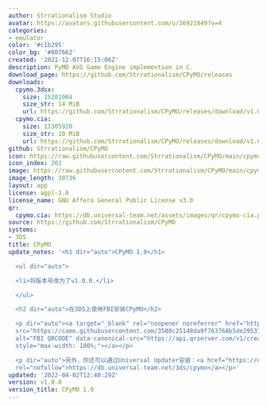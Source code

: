 ```yaml
---
author: Strrationalism Studio
avatar: https://avatars.githubusercontent.com/u/36921849?v=4
categories:
- emulator
color: '#c1b295'
color_bg: '#807662'
created: '2021-12-07T16:15:06Z'
description: PyMO AVG Game Engine implemention in C.
download_page: https://github.com/Strrationalism/CPyMO/releases
downloads:
  cpymo.3dsx:
    size: 15201004
    size_str: 14 MiB
    url: https://github.com/Strrationalism/CPyMO/releases/download/v1.0.0/cpymo.3dsx
  cpymo.cia:
    size: 11305920
    size_str: 10 MiB
    url: https://github.com/Strrationalism/CPyMO/releases/download/v1.0.0/cpymo.cia
github: Strrationalism/CPyMO
icon: https://raw.githubusercontent.com/Strrationalism/CPyMO/main/cpymo-backends/3ds/icon.png
icon_index: 202
image: https://raw.githubusercontent.com/Strrationalism/CPyMO/main/cpymo-backends/3ds/banner.png
image_length: 30736
layout: app
license: agpl-3.0
license_name: GNU Affero General Public License v3.0
qr:
  cpymo.cia: https://db.universal-team.net/assets/images/qr/cpymo-cia.png
source: https://github.com/Strrationalism/CPyMO
systems:
- 3DS
title: CPyMO
update_notes: '<h1 dir="auto">CPyMO 1.0</h1>

  <ul dir="auto">

  <li>将版本号改为了v1.0.0.</li>

  </ul>

  <h2 dir="auto">在3DS上使用FBI安装CPyMO</h2>

  <p dir="auto"><a target="_blank" rel="noopener noreferrer" href="https://camo.githubusercontent.com/3508c25148da9f763768b5de2953196cbd8ab05995b754fc64f1da35d0bea85c/68747470733a2f2f6170692e71727365727665722e636f6d2f76312f6372656174652d71722d636f64652f3f646174613d68747470733a2f2f6769746875622e636f6d2f53656e672d4a696b2f6370796d6f2f72656c65617365732f646f776e6c6f61642f76312e302e302f6370796d6f2e636961"><img
  src="https://camo.githubusercontent.com/3508c25148da9f763768b5de2953196cbd8ab05995b754fc64f1da35d0bea85c/68747470733a2f2f6170692e71727365727665722e636f6d2f76312f6372656174652d71722d636f64652f3f646174613d68747470733a2f2f6769746875622e636f6d2f53656e672d4a696b2f6370796d6f2f72656c65617365732f646f776e6c6f61642f76312e302e302f6370796d6f2e636961"
  alt="FBI QRCODE" data-canonical-src="https://api.qrserver.com/v1/create-qr-code/?data=https://github.com/Seng-Jik/cpymo/releases/download/v1.0.0/cpymo.cia"
  style="max-width: 100%;"></a></p>

  <p dir="auto">另外，你还可以通过Universal Updater安装：<a href="https://db.universal-team.net/3ds/cpymo"
  rel="nofollow">https://db.universal-team.net/3ds/cpymo</a></p>'
updated: '2022-04-02T12:40:29Z'
version: v1.0.0
version_title: CPyMO 1.0
---
```

